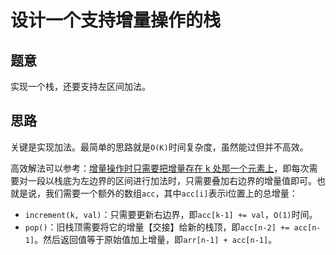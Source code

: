 # 设计一个支持增量操作的栈

## 题意

实现一个栈，还要支持左区间加法。

## 思路

关键是实现加法。最简单的思路就是`O(K)`时间复杂度，虽然能过但并不高效。

高效解法可以参考：[增量操作时只需要把增量存在 k 处那一个元素上](https://leetcode-cn.com/problems/design-a-stack-with-increment-operation/solution/zeng-liang-cao-zuo-shi-zhi-xu-yao-ba-zeng-liang-cu/)，即每次需要对一段以栈底为左边界的区间进行加法时，只需要叠加右边界的增量值即可。也就是说，我们需要一个额外的数组`acc`，其中`acc[i]`表示i位置上的总增量：

- `increment(k, val)`：只需要更新右边界，即`acc[k-1] += val`，`O(1)`时间。
- `pop()`：旧栈顶需要将它的增量【交接】给新的栈顶，即`acc[n-2] += acc[n-1]`。然后返回值等于原始值加上增量，即`arr[n-1] + acc[n-1]`。
